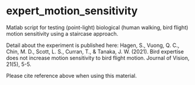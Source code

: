 # expert_motion_sensitivity
Matlab script for testing (point-light) biological (human walking, bird flight) motion sensitivity using a staircase approach.

Detail about the experiment is published here: 
Hagen, S., Vuong, Q. C., Chin, M. D., Scott, L. S., Curran, T., & Tanaka, J. W. (2021). Bird expertise does not increase motion sensitivity to bird flight motion. Journal of Vision, 21(5), 5-5.

Please cite reference above when using this material. 
